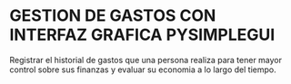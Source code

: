 # GESTION DE GASTOS CON INTERFAZ GRAFICA PYSIMPLEGUI
Registrar el historial de gastos que una persona realiza para tener
mayor control sobre sus finanzas y evaluar su economia a lo largo del
tiempo.